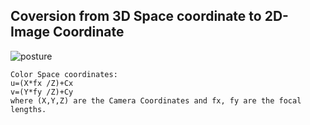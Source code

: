 ## Coversion from 3D Space coordinate to 2D- Image Coordinate


![posture](https://user-images.githubusercontent.com/33776142/65754039-d2ec7300-e12d-11e9-8bad-43d4a32f7954.png)

```
Color Space coordinates:
u=(X*fx /Z)+Cx
v=(Y*fy /Z)+Cy
where (X,Y,Z) are the Camera Coordinates and fx, fy are the focal lengths.
```
